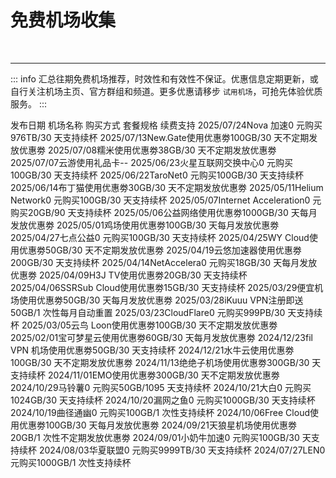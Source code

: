# 免费机场收集

<p></p>
<ClientOnly>
    <AdsCarousel />
</ClientOnly>
<br>
<hr>

::: info
汇总往期免费机场推荐，时效性和有效性不保证。优惠信息定期更新，或自行关注机场主页、官方群组和频道。更多优惠请移步 `试用机场`，可抢先体验优质服务。
:::

<ClientOnly>
    <div class="vp-raw">
        <fwb-table hoverable>
            <fwb-table-head>
                <fwb-table-head-cell>发布日期</fwb-table-head-cell>
                <fwb-table-head-cell>机场名称</fwb-table-head-cell>
                <fwb-table-head-cell>购买方式</fwb-table-head-cell>
                <fwb-table-head-cell>套餐规格</fwb-table-head-cell>
                <fwb-table-head-cell>续费支持</fwb-table-head-cell>
            </fwb-table-head>
            <fwb-table-body>
                <fwb-table-row><fwb-table-cell>2025/07/24</fwb-table-cell><fwb-table-cell><fwb-a href="/vpn/2025/07#2025072403">Nova 加速</fwb-a></fwb-table-cell><fwb-table-cell>0 元购买</fwb-table-cell><fwb-table-cell>976TB/30 天</fwb-table-cell><fwb-table-cell>支持续杯</fwb-table-cell></fwb-table-row>
                <fwb-table-row><fwb-table-cell>2025/07/13</fwb-table-cell><fwb-table-cell><fwb-a href="/vpn/2025/07#20250713">New.Gate</fwb-a></fwb-table-cell><fwb-table-cell>使用优惠劵</fwb-table-cell><fwb-table-cell>100GB️/30 天</fwb-table-cell><fwb-table-cell>不定期发放优惠劵</fwb-table-cell></fwb-table-row>
                <fwb-table-row><fwb-table-cell>2025/07/08</fwb-table-cell><fwb-table-cell><fwb-a href="/vpn/2025/07#20250708">糯米</fwb-a></fwb-table-cell><fwb-table-cell>使用优惠劵</fwb-table-cell><fwb-table-cell>38GB️/30 天</fwb-table-cell><fwb-table-cell>不定期发放优惠劵</fwb-table-cell></fwb-table-row>
                <fwb-table-row><fwb-table-cell>2025/07/07</fwb-table-cell><fwb-table-cell><fwb-a href="/vpn/2025/07#2025070703">云游</fwb-a></fwb-table-cell><fwb-table-cell>使用礼品卡</fwb-table-cell><fwb-table-cell>-</fwb-table-cell><fwb-table-cell>-</fwb-table-cell></fwb-table-row>
                <fwb-table-row><fwb-table-cell>2025/06/23</fwb-table-cell><fwb-table-cell><fwb-a href="/vpn/2025/06#20250623">火星互联网交换中心</fwb-a></fwb-table-cell><fwb-table-cell>0 元购买</fwb-table-cell><fwb-table-cell>100GB️/30 天</fwb-table-cell><fwb-table-cell>支持续杯</fwb-table-cell></fwb-table-row>
                <fwb-table-row><fwb-table-cell>2025/06/22</fwb-table-cell><fwb-table-cell><fwb-a href="/vpn/2025/06#20250622">TaroNet</fwb-a></fwb-table-cell><fwb-table-cell>0 元购买</fwb-table-cell><fwb-table-cell>100GB️/30 天</fwb-table-cell><fwb-table-cell>支持续杯</fwb-table-cell></fwb-table-row>
                <fwb-table-row><fwb-table-cell>2025/06/14</fwb-table-cell><fwb-table-cell><fwb-a href="/vpn/2025/06#20250614">布丁猫</fwb-a></fwb-table-cell><fwb-table-cell>使用优惠劵</fwb-table-cell><fwb-table-cell>30GB️/30 天</fwb-table-cell><fwb-table-cell>不定期发放优惠劵</fwb-table-cell></fwb-table-row>
                <fwb-table-row><fwb-table-cell>2025/05/11</fwb-table-cell><fwb-table-cell><fwb-a href="/vpn/2025/05#20250511">Helium Network</fwb-a></fwb-table-cell><fwb-table-cell>0 元购买</fwb-table-cell><fwb-table-cell>100GB️/30 天</fwb-table-cell><fwb-table-cell>支持续杯</fwb-table-cell></fwb-table-row>
                <fwb-table-row><fwb-table-cell>2025/05/07</fwb-table-cell><fwb-table-cell><fwb-a href="/vpn/2025/05#20250507">Internet Acceleration</fwb-a></fwb-table-cell><fwb-table-cell>0 元购买</fwb-table-cell><fwb-table-cell>20GB️/90 天</fwb-table-cell><fwb-table-cell>支持续杯</fwb-table-cell></fwb-table-row>
                <fwb-table-row><fwb-table-cell>2025/05/06</fwb-table-cell><fwb-table-cell><fwb-a href="/vpn/2025/05#20250506">公益网络</fwb-a></fwb-table-cell><fwb-table-cell>使用优惠劵</fwb-table-cell><fwb-table-cell>1000GB️/30 天</fwb-table-cell><fwb-table-cell>每月发放优惠劵</fwb-table-cell></fwb-table-row>
                <fwb-table-row><fwb-table-cell>2025/05/01</fwb-table-cell><fwb-table-cell><fwb-a href="/vpn/2025/05#20250501">鸡场</fwb-a></fwb-table-cell><fwb-table-cell>使用优惠劵</fwb-table-cell><fwb-table-cell>100GB️/30 天</fwb-table-cell><fwb-table-cell>每月发放优惠劵</fwb-table-cell></fwb-table-row>
                <fwb-table-row><fwb-table-cell>2025/04/27</fwb-table-cell><fwb-table-cell><fwb-a href="/vpn/2025/04#20250427">七点公益</fwb-a></fwb-table-cell><fwb-table-cell>0 元购买</fwb-table-cell><fwb-table-cell>100GB️/30 天</fwb-table-cell><fwb-table-cell>支持续杯</fwb-table-cell></fwb-table-row>
                <fwb-table-row><fwb-table-cell>2025/04/25</fwb-table-cell><fwb-table-cell><fwb-a href="/vpn/2025/04#20250425">WY Cloud</fwb-a></fwb-table-cell><fwb-table-cell>使用优惠劵</fwb-table-cell><fwb-table-cell>50GB️/30 天</fwb-table-cell><fwb-table-cell>不定期发放优惠劵</fwb-table-cell></fwb-table-row>
                <fwb-table-row><fwb-table-cell>2025/04/19</fwb-table-cell><fwb-table-cell><fwb-a href="/vpn/2025/04#20250419">云悠加速器</fwb-a></fwb-table-cell><fwb-table-cell>使用优惠劵</fwb-table-cell><fwb-table-cell>200GB️/30 天</fwb-table-cell><fwb-table-cell>支持续杯</fwb-table-cell></fwb-table-row>
                <fwb-table-row><fwb-table-cell>2025/04/14</fwb-table-cell><fwb-table-cell><fwb-a href="/vpn/2025/04#20250414">NetAccelera</fwb-a></fwb-table-cell><fwb-table-cell>0 元购买</fwb-table-cell><fwb-table-cell>18GB️/30 天</fwb-table-cell><fwb-table-cell>每月发放优惠劵</fwb-table-cell></fwb-table-row>
                <fwb-table-row><fwb-table-cell>2025/04/09</fwb-table-cell><fwb-table-cell><fwb-a href="/vpn/2025/04#20250409">H3J TV</fwb-a></fwb-table-cell><fwb-table-cell>使用优惠劵</fwb-table-cell><fwb-table-cell>20GB️/30 天</fwb-table-cell><fwb-table-cell>支持续杯</fwb-table-cell></fwb-table-row>
                <fwb-table-row><fwb-table-cell>2025/04/06</fwb-table-cell><fwb-table-cell><fwb-a href="/vpn/2025/04#20250406">SSRSub Cloud</fwb-a></fwb-table-cell><fwb-table-cell>使用优惠劵</fwb-table-cell><fwb-table-cell>15GB️/30 天</fwb-table-cell><fwb-table-cell>支持续杯</fwb-table-cell></fwb-table-row>
                <fwb-table-row><fwb-table-cell>2025/03/29</fwb-table-cell><fwb-table-cell><fwb-a href="/vpn/2025/03#20250329">便宜机场</fwb-a></fwb-table-cell><fwb-table-cell>使用优惠劵</fwb-table-cell><fwb-table-cell>50GB️/30 天</fwb-table-cell><fwb-table-cell>每月发放优惠劵</fwb-table-cell></fwb-table-row>
                <fwb-table-row><fwb-table-cell>2025/03/28</fwb-table-cell><fwb-table-cell><fwb-a href="/vpn/2025/03#20250328">iKuuu VPN</fwb-a></fwb-table-cell><fwb-table-cell>注册即送</fwb-table-cell><fwb-table-cell>50GB️/1 次性</fwb-table-cell><fwb-table-cell>每月自动重置</fwb-table-cell></fwb-table-row>
                <fwb-table-row><fwb-table-cell>2025/03/23</fwb-table-cell><fwb-table-cell><fwb-a href="/vpn/2025/03#20250323">CloudFlare</fwb-a></fwb-table-cell><fwb-table-cell>0 元购买</fwb-table-cell><fwb-table-cell>999PB/30 天</fwb-table-cell><fwb-table-cell>支持续杯</fwb-table-cell></fwb-table-row>
                <fwb-table-row><fwb-table-cell>2025/03/05</fwb-table-cell><fwb-table-cell><fwb-a href="/vpn/2025/03#20250305">云鸟 Loon</fwb-a></fwb-table-cell><fwb-table-cell>使用优惠劵</fwb-table-cell><fwb-table-cell>100GB️/30 天</fwb-table-cell><fwb-table-cell>不定期发放优惠劵</fwb-table-cell></fwb-table-row>
                <fwb-table-row><fwb-table-cell>2025/02/01</fwb-table-cell><fwb-table-cell><fwb-a href="/vpn/2025/02#20250201">宝可梦星云</fwb-a></fwb-table-cell><fwb-table-cell>使用优惠劵</fwb-table-cell><fwb-table-cell>60GB️/30 天</fwb-table-cell><fwb-table-cell>每月发放优惠劵</fwb-table-cell></fwb-table-row>
                <fwb-table-row><fwb-table-cell>2024/12/23</fwb-table-cell><fwb-table-cell><fwb-a href="/vpn/archives/2024#20241223">fil VPN 机场</fwb-a></fwb-table-cell><fwb-table-cell>使用优惠劵</fwb-table-cell><fwb-table-cell>50GB️/30 天</fwb-table-cell><fwb-table-cell>支持续杯</fwb-table-cell></fwb-table-row>
                <fwb-table-row><fwb-table-cell>2024/12/21</fwb-table-cell><fwb-table-cell><fwb-a href="/vpn/archives/2024#20241221">水牛云</fwb-a></fwb-table-cell><fwb-table-cell>使用优惠劵</fwb-table-cell><fwb-table-cell>100GB️/30 天</fwb-table-cell><fwb-table-cell>不定期发放优惠劵</fwb-table-cell></fwb-table-row>
                <fwb-table-row><fwb-table-cell>2024/11/13</fwb-table-cell><fwb-table-cell><fwb-a href="/vpn/archives/2024#20241113">绝绝子机场</fwb-a></fwb-table-cell><fwb-table-cell>使用优惠劵</fwb-table-cell><fwb-table-cell>300GB️/30 天</fwb-table-cell><fwb-table-cell>支持续杯</fwb-table-cell></fwb-table-row>
                <fwb-table-row><fwb-table-cell>2024/11/01</fwb-table-cell><fwb-table-cell><fwb-a href="/vpn/archives/2024#20241101">EMO</fwb-a></fwb-table-cell><fwb-table-cell>使用优惠劵</fwb-table-cell><fwb-table-cell>300GB️/30 天</fwb-table-cell><fwb-table-cell>不定期发放优惠劵</fwb-table-cell></fwb-table-row>
                <fwb-table-row><fwb-table-cell>2024/10/29</fwb-table-cell><fwb-table-cell><fwb-a href="/vpn/archives/2024#20241029">马铃薯</fwb-a></fwb-table-cell><fwb-table-cell>0 元购买</fwb-table-cell><fwb-table-cell>50GB️/1095 天</fwb-table-cell><fwb-table-cell>支持续杯</fwb-table-cell></fwb-table-row>
                <fwb-table-row><fwb-table-cell>2024/10/21</fwb-table-cell><fwb-table-cell><fwb-a href="/vpn/archives/2024#20241021">大白</fwb-a></fwb-table-cell><fwb-table-cell>0 元购买</fwb-table-cell><fwb-table-cell>1024GB️/30 天</fwb-table-cell><fwb-table-cell>支持续杯</fwb-table-cell></fwb-table-row>
                <fwb-table-row><fwb-table-cell>2024/10/20</fwb-table-cell><fwb-table-cell><fwb-a href="/vpn/archives/2024#20241020">漏网之鱼</fwb-a></fwb-table-cell><fwb-table-cell>0 元购买</fwb-table-cell><fwb-table-cell>1000GB️/30 天</fwb-table-cell><fwb-table-cell>支持续杯</fwb-table-cell></fwb-table-row>
                <fwb-table-row><fwb-table-cell>2024/10/19</fwb-table-cell><fwb-table-cell><fwb-a href="/vpn/archives/2024#20241019">曲径通幽</fwb-a></fwb-table-cell><fwb-table-cell>0 元购买</fwb-table-cell><fwb-table-cell>100GB️/1 次性</fwb-table-cell><fwb-table-cell>支持续杯</fwb-table-cell></fwb-table-row>
                <fwb-table-row><fwb-table-cell>2024/10/06</fwb-table-cell><fwb-table-cell><fwb-a href="/vpn/archives/2024#20241006">Free Cloud</fwb-a></fwb-table-cell><fwb-table-cell>使用优惠劵</fwb-table-cell><fwb-table-cell>100GB️/30 天</fwb-table-cell><fwb-table-cell>每月发放优惠劵</fwb-table-cell></fwb-table-row>
                <fwb-table-row><fwb-table-cell>2024/09/21</fwb-table-cell><fwb-table-cell><fwb-a href="/vpn/archives/2024#20240921">天狼星机场</fwb-a></fwb-table-cell><fwb-table-cell>使用优惠劵</fwb-table-cell><fwb-table-cell>20GB️/1 次性</fwb-table-cell><fwb-table-cell>不定期发放优惠劵</fwb-table-cell></fwb-table-row>
                <fwb-table-row><fwb-table-cell>2024/09/01</fwb-table-cell><fwb-table-cell><fwb-a href="/vpn/archives/2024#20240901">小奶牛加速</fwb-a></fwb-table-cell><fwb-table-cell>0 元购买</fwb-table-cell><fwb-table-cell>100GB️/30 天</fwb-table-cell><fwb-table-cell>支持续杯</fwb-table-cell></fwb-table-row>
                <fwb-table-row><fwb-table-cell>2024/08/03</fwb-table-cell><fwb-table-cell><fwb-a href="/vpn/archives/2024#20240803">华夏联盟</fwb-a></fwb-table-cell><fwb-table-cell>0 元购买</fwb-table-cell><fwb-table-cell>9999TB/30 天</fwb-table-cell><fwb-table-cell>支持续杯</fwb-table-cell></fwb-table-row>
                <fwb-table-row><fwb-table-cell>2024/07/27</fwb-table-cell><fwb-table-cell><fwb-a href="/vpn/archives/2024#20240727">LEN</fwb-a></fwb-table-cell><fwb-table-cell>0 元购买</fwb-table-cell><fwb-table-cell>1000GB️/1 次性</fwb-table-cell><fwb-table-cell>支持续杯</fwb-table-cell></fwb-table-row>
            </fwb-table-body>
        </fwb-table>
    </div>
</ClientOnly>

<script setup>
import {
    FwbA,
    FwbTable,
    FwbTableBody,
    FwbTableCell,
    FwbTableHead,
    FwbTableHeadCell,
    FwbTableRow,
} from '../../.vitepress/theme/components/index'
</script>